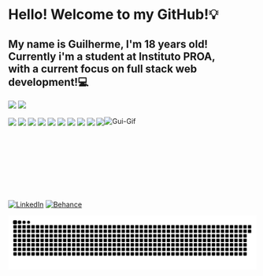 # Hello! Welcome to my GitHub!💡
My name is Guilherme, I'm 18 years old! Currently i'm a student at Instituto PROA,</br> with a current focus on full stack web development!💻
-----

![](https://github-readme-stats.vercel.app/api?username=GuiRL-dev&theme=dark&hide_border=false&include_all_commits=true&count_private=true&hide=contribs)
![](https://github-readme-stats.vercel.app/api/top-langs/?username=GuiRL-dev&theme=dark&hide_border=false&include_all_commits=true&count_private=true&layout=compact)</br>

<div style="display: inline-block">
  <img align="center" height="30" weight="40" src="https://cdn.jsdelivr.net/gh/devicons/devicon@latest/icons/html5/html5-original.svg" />
  <img align="center" height="30" weight="40" src="https://cdn.jsdelivr.net/gh/devicons/devicon@latest/icons/css3/css3-original.svg" />
  <img align="center" height="30" weight="40" src="https://cdn.jsdelivr.net/gh/devicons/devicon@latest/icons/javascript/javascript-original.svg" />
  <img align="center" height="30" weight="40" src="https://cdn.jsdelivr.net/gh/devicons/devicon@latest/icons/react/react-original.svg" />
  <img align="center" height="30" weight="40" src="https://cdn.jsdelivr.net/gh/devicons/devicon@latest/icons/bootstrap/bootstrap-original.svg" />
  <img align="center" height="30" weight="40" src="https://cdn.jsdelivr.net/gh/devicons/devicon@latest/icons/csharp/csharp-original.svg" />
  <img align="center" height="30" weight="40" src="https://cdn.jsdelivr.net/gh/devicons/devicon@latest/icons/dot-net/dot-net-original.svg" />
  <img align="center" height="30" weight="40" src="https://cdn.jsdelivr.net/gh/devicons/devicon@latest/icons/php/php-original.svg" />
  <img align="center" height="30" weight="40" src="https://cdn.jsdelivr.net/gh/devicons/devicon@latest/icons/mysql/mysql-original.svg" />
  <img align="center" height="30" weight="40" src="https://cdn.jsdelivr.net/gh/devicons/devicon@latest/icons/microsoftsqlserver/microsoftsqlserver-original.svg" />
  <img align="right" height="140" weight="140" alt="Gui-Gif" src="https://media.discordapp.net/attachments/1225522582556508363/1230380151947268177/ezgif.com-animated-gif-maker.gif?ex=66331bcf&is=6620a6cf&hm=53fdc572dba22086ed071e1bfb5f608b2b3cb3f4014a391dc71e9b646eedff80&="/>
</div>

##

[![LinkedIn](https://img.shields.io/badge/LinkedIn-0077B5?style=for-the-badge&logo=linkedin&logoColor=white)](https://linkedin.com/in/guilhermerochadev)
[![Behance](https://img.shields.io/badge/-Behance-blue?style=for-the-badge&logo=behance&logoColor=white)](https://behance.net/guilhermerochadev)

<picture>
  <source media="(prefers-color-scheme: dark)" srcset="https://raw.githubusercontent.com/GuiRL-dev/GuiRL-dev/output/github-contribution-grid-snake-dark.svg">
  <source media="(prefers-color-scheme: light)" srcset="https://raw.githubusercontent.com/GuiRL-dev/GuiRL-dev/output/github-contribution-grid-snake.svg">
  <img alt="github contribution grid snake animation" src="https://raw.githubusercontent.com/GuiRL-dev/GuiRL-dev/output/github-contribution-grid-snake.svg">
</picture>
